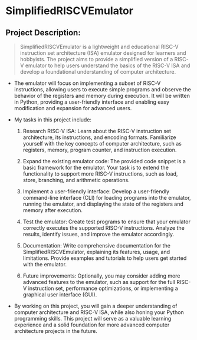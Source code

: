 # SimplifiedRISCVEmulator

## Project Description: 

> SimplifiedRISCVEmulator is a lightweight and educational RISC-V instruction set architecture (ISA) emulator designed for learners and hobbyists. The project aims to provide a simplified version of a RISC-V emulator to help users understand the basics of the RISC-V ISA and develop a foundational understanding of computer architecture.

- The emulator will focus on implementing a subset of RISC-V instructions, allowing users to execute simple programs and observe the behavior of the registers and memory during execution. It will be written in Python, providing a user-friendly interface and enabling easy modification and expansion for advanced users.

- My tasks in this project include:

  1. Research RISC-V ISA: Learn about the RISC-V instruction set architecture, its instructions, and encoding formats. Familiarize yourself with the key concepts of computer architecture, such as registers, memory, program counter, and instruction execution.

  1. Expand the existing emulator code: The provided code snippet is a basic framework for the emulator. Your task is to extend the functionality to support more RISC-V instructions, such as load, store, branching, and arithmetic operations.

  1. Implement a user-friendly interface: Develop a user-friendly command-line interface (CLI) for loading programs into the emulator, running the emulator, and displaying the state of the registers and memory after execution.

  1. Test the emulator: Create test programs to ensure that your emulator correctly executes the supported RISC-V instructions. Analyze the results, identify issues, and improve the emulator accordingly.

  1. Documentation: Write comprehensive documentation for the SimplifiedRISCVEmulator, explaining its features, usage, and limitations. Provide examples and tutorials to help users get started with the emulator.

  1. Future improvements: Optionally, you may consider adding more advanced features to the emulator, such as support for the full RISC-V instruction set, performance optimizations, or implementing a graphical user interface (GUI).

- By working on this project, you will gain a deeper understanding of computer architecture and RISC-V ISA, while also honing your Python programming skills. This project will serve as a valuable learning experience and a solid foundation for more advanced computer architecture projects in the future.
